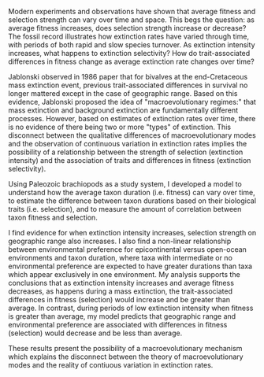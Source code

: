 Modern experiments and observations have shown that average fitness and selection strength can vary over time and space. This begs the question: as average fitness increases, does selection strength increase or decrease? The fossil record illustrates how extinction rates have varied through time, with periods of both rapid and slow species turnover. As extinction intensity increases, what happens to extinction selectivity? How do trait-associated differences in fitness change as average extinction rate changes over time?

Jablonski observed in 1986 paper that for bivalves at the end-Cretaceous mass extinction event, previous trait-associated differences in survival no longer mattered except in the case of geographic range. Based on this evidence, Jablonski proposed the idea of "macroevolutionary regimes:" that mass extinction and background extinction are fundamentally different processes. However, based on estimates of extinction rates over time, there is no evidence of there being two or more "types" of extinction. This disconnect between the qualitative differences of macroevolutionary modes and the observation of continuous variation in extinction rates implies the possibility of a relationship between the strength of selection (extinction intensity) and the association of traits and differences in fitness (extinction selectivity). 

Using Paleozoic brachiopods as a study system, I developed a model to understand how the average taxon duration (i.e. fitness) can vary over time, to estimate the difference between taxon durations based on their biological traits (i.e. selection), and to measure the amount of correlation between taxon fitness and selection. 

I find evidence for when extinction intensity increases, selection strength on geographic range also increases. I also find a non-linear relationship between environmental preference for epicontinental versus open-ocean environments and taxon duration, where taxa with intermediate or no environmental preference are expected to have greater durations than taxa which appear exclusively in one environment. My analysis supports the conclusions that as extinction intensity increases and average fitness decreases, as happens during a mass extinction, the trait-associated differences in fitness (selection) would increase and be greater than average. In contrast, during periods of low extinction intensity when fitness is greater than average, my model predicts that geographic range and environmental preference are associated with differences in fitness (selection) would decrease and be less than average.

These results present the possibility of a macroevolutionary mechanism which explains the disconnect between the theory of macroevolutionary modes and the reality of contiuous variation in extinction rates.
